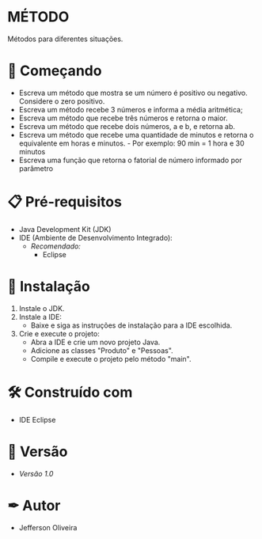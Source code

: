 # MÉTODO

Métodos para diferentes situações.
# 🚀 Começando

- Escreva um método que mostra se um número é positivo ou negativo. Considere o zero positivo.
- Escreva um método recebe 3 números e informa a média aritmética;
- Escreva um método que recebe três números e retorna o maior.
- Escreva um método que recebe dois números, a e b, e retorna ab.
- Escreva um método que recebe uma quantidade de minutos e retorna o equivalente em horas e minutos.
      - Por exemplo: 90 min = 1 hora e 30 minutos
- Escreva uma função que retorna o fatorial de número informado por parâmetro

# 📋 Pré-requisitos

- Java Development Kit (JDK)
- IDE (Ambiente de Desenvolvimento Integrado):
  - *Recomendado:*
    - Eclipse

# 🔧 Instalação

1. Instale o JDK.
2. Instale a IDE:
   - Baixe e siga as instruções de instalação para a IDE escolhida.
3. Crie e execute o projeto:
   - Abra a IDE e crie um novo projeto Java.
   - Adicione as classes "Produto" e "Pessoas".
   - Compile e execute o projeto pelo método "main".

# 🛠 Construído com 

- IDE Eclipse

# 📌 Versão

- *Versão 1.0*

# ✒ Autor

- Jefferson Oliveira
